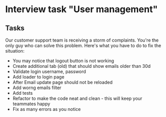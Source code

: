 # Interview task "User management"

## Tasks

Our customer support team is receiving a storm of complaints. You're the only guy who can solve this problem. Here's what you have to do to fix the situation:

- You may notice that logout button is not working
- Create additional tab (old) that should show emails older than 30d
- Validate login username, password
- Add loader to login page
- After Email update page should not be reloaded
- Add worng emails filter
- Add tests
- Refactor to make the code neat and clean - this will keep your teammates happy
- Fix as many errors as you notice
